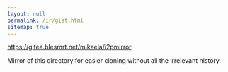 ```yaml
---
layout: null
permalink: /ir/gist.html
sitemap: true
---
```


https://gitea.blesmrt.net/mikaela/i2pmirror

Mirror of this directory for easier cloning without all the irrelevant
history.

